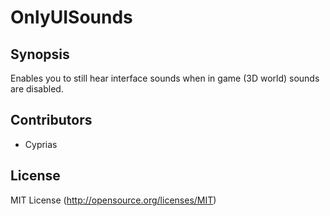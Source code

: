# OnlyUISounds

## Synopsis

Enables you to still hear interface sounds when in game (3D world) sounds are disabled.

## Contributors
- Cyprias

## License
MIT License	(http://opensource.org/licenses/MIT)